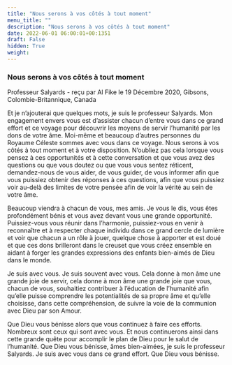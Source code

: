 ```yaml
---
title: "Nous serons à vos côtés à tout moment"
menu_title: ""
description: "Nous serons à vos côtés à tout moment"
date: 2022-06-01 06:00:01+00:1351
draft: False
hidden: True
weight:
---
```

### Nous serons à vos côtés à tout moment

Professeur Salyards - reçu par Al Fike le 19 Décembre 2020, Gibsons, Colombie-Britannique, Canada

Et je n’ajouterai que quelques mots, je suis le professeur Salyards. Mon engagement envers vous est d’assister chacun d’entre vous dans ce grand effort et ce voyage pour découvrir les moyens de servir l’humanité par les dons de votre âme. Moi-même et beaucoup d’autres personnes du Royaume Céleste sommes avec vous dans ce voyage. Nous serons à vos côtés à tout moment et à votre disposition. N’oubliez pas cela lorsque vous pensez à ces opportunités et à cette conversation et que vous avez des questions ou que vous doutez ou que vous vous sentez réticent, demandez-nous de vous aider, de vous guider, de vous informer afin que vous puissiez obtenir des réponses à ces questions, afin que vous puissiez voir au-delà des limites de votre pensée afin de voir la vérité au sein de votre âme.

Beaucoup viendra à chacun de vous, mes amis. Je vous le dis, vous êtes profondément bénis et vous avez devant vous une grande opportunité. Puissiez-vous vous réunir dans l’harmonie, puissiez-vous en venir à reconnaître et à respecter chaque individu dans ce grand cercle de lumière et voir que chacun a un rôle à jouer, quelque chose à apporter et est doué et que ces dons brilleront dans le creuset que vous créez ensemble en aidant à forger les grandes expressions des enfants bien-aimés de Dieu dans le monde.

Je suis avec vous. Je suis souvent avec vous. Cela donne à mon âme une grande joie de servir, cela donne à mon âme une grande joie que vous, chacun de vous, souhaitiez contribuer à l’éducation de l’humanité afin qu’elle puisse comprendre les potentialités de sa propre âme et qu’elle choisisse, dans cette compréhension, de suivre la voie de la communion avec Dieu par son Amour.

Que Dieu vous bénisse alors que vous continuez à faire ces efforts. Nombreux sont ceux qui sont avec vous. Et nous continuerons ainsi dans cette grande quête pour accomplir le plan de Dieu pour le salut de l’humanité. Que Dieu vous bénisse, âmes bien-aimées, je suis le professeur Salyards. Je suis avec vous dans ce grand effort. Que Dieu vous bénisse.



